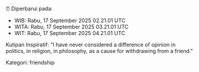 ⏰ Diperbarui pada:
- WIB: Rabu, 17 September 2025 02.21.01 UTC
- WITA: Rabu, 17 September 2025 03.21.01 UTC
- WIT: Rabu, 17 September 2025 04.21.01 UTC

Kutipan Inspiratif:
"I have never considered a difference of opinion in politics, in religion, in philosophy, as a cause for withdrawing from a friend."


Kategori: friendship

